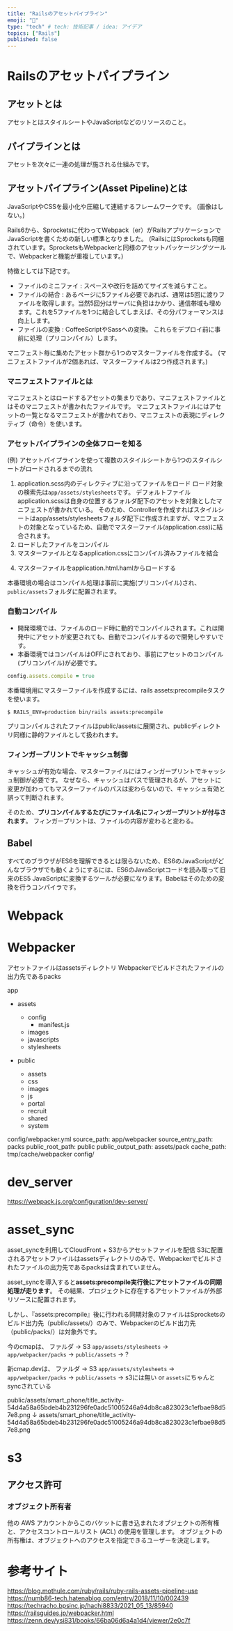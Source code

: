 ```yaml
---
title: "Railsのアセットパイプライン"
emoji: "📌"
type: "tech" # tech: 技術記事 / idea: アイデア
topics: ["Rails"]
published: false
---
```


# Railsのアセットパイプライン

## アセットとは
アセットとはスタイルシートやJavaScriptなどのリソースのこと。

## パイプラインとは
アセットを次々に一連の処理が施される仕組みです。

## アセットパイプライン(Asset Pipeline)とは
JavaScriptやCSSを最小化や圧縮して連結するフレームワークです。
(画像はしない。)

<!-- ここどっちが正しいか不明 -->
Rails6から、Sprocketsに代わってWebpack（er）がRailsアプリケーションでJavaScriptを書くための新しい標準となりました。
(RailsにはSprocketsも同梱されています。SprocketsもWebpackerと同様のアセットパッケージングツールで、Webpackerと機能が重複しています。)

特徴としては下記です。
- ファイルのミニファイ : スペースや改行を詰めてサイズを減らすこと。
- ファイルの結合 : あるページに5ファイル必要であれば、通常は5回に渡りファイルを取得します。当然5回分はサーバに負担はかかり、通信帯域も埋めます。これを5ファイルを1つに結合してしまえば、その分パフォーマンスは向上します。
- ファイルの変換 : CoffeeScriptやSassへの変換。
これらをデプロイ前に事前に処理（プリコンパイル）します。

マニフェスト毎に集めたアセット群から1つのマスターファイルを作成する。
(マニフェストファイルが2個あれば、マスターファイルは2つ作成されます。)

### マニフェストファイルとは
マニフェストとはロードするアセットの集まりであり、マニフェストファイルとはそのマニフェストが書かれたファイルです。
マニフェストファイルにはアセットの一覧となるマニフェストが書かれており、マニフェストの表現にディレクティブ（命令）を使います。

### アセットパイプラインの全体フローを知る
(例) アセットパイプラインを使って複数のスタイルシートから1つのスタイルシートがロードされるまでの流れ

1. application.scss内のディレクティブに沿ってファイルをロード
  ロード対象の検索先は`app/assets/stylesheets`です。
  デフォルトファイルapplication.scssは自身の位置するフォルダ配下のアセットを対象としたマニフェストが書かれている。
  そのため、Controllerを作成すればスタイルシートはapp/assets/stylesheetsフォルダ配下に作成されますが、マニフェストの対象となっているため、自動でマスターファイル(application.css)に結合されます。
2. ロードしたファイルをコンパイル
3. マスターファイルとなるapplication.cssにコンパイル済みファイルを結合
  <!-- 具体的にどうなるのかわからん。 -->
4. マスターファイルをapplication.html.hamlからロードする

本番環境の場合はコンパイル処理は事前に実施(プリコンパイル)され、`public/assets`フォルダに配置されます。

### 自動コンパイル
- 開発環境では、ファイルのロード時に動的でコンパイルされます。これは開発中にアセットが変更されても、自動でコンパイルするので開発しやすいです。
- 本番環境ではコンパイルはOFFにされており、事前にアセットのコンパイル(プリコンパイル)が必要です。
```ruby
config.assets.compile = true
```

本番環境用にマスターファイルを作成するには、rails assets:precompileタスクを使います。
```sh
$ RAILS_ENV=production bin/rails assets:precompile
```
プリコンパイルされたファイルはpublic/assetsに展開され、publicディレクトリ同様に静的ファイルとして扱われます。

### フィンガープリントでキャッシュ制御
キャッシュが有効な場合、マスターファイルにはフィンガープリントでキャッシュ制御が必要です。
なぜなら、キャッシュはパスで管理されるが、アセットに変更が加わってもマスターファイルのパスは変わらないので、キャッシュ有効と誤って判断されます。

そのため、**プリコンパイルするたびにファイル名にフィンガープリントが付与されます**。
フィンガープリントは、ファイルの内容が変わると変わる。

## Babel
すべてのブラウザがES6を理解できるとは限らないため、ES6のJavaScriptがどんなブラウザでも動くようにするには、ES6のJavaScriptコードを読み取って旧来のES5 JavaScriptに変換するツールが必要になります。Babelはそのための変換を行うコンパイラです。


# Webpack

# Webpacker
アセットファイルはassetsディレクトリ
Webpackerでビルドされたファイルの出力先であるpacks


app
  - assets
    - config
      - manifest.js
    - images
    - javascripts
    - stylesheets

- public
  - assets
  - css
  - images
  - js
  - portal
  - recruit
  - shared
  - system

config/webpacker.yml
  source_path: app/webpacker
  source_entry_path: packs
  public_root_path: public
  public_output_path: assets/pack
  cache_path: tmp/cache/webpacker
config/

# dev_server
https://webpack.js.org/configuration/dev-server/


# asset_sync
asset_syncを利用してCloudFront + S3からアセットファイルを配信
S3に配置されるアセットファイルはassetsディレクトリのみで、Webpackerでビルドされたファイルの出力先であるpacksは含まれていません。

asset_syncを導入すると**assets:precompile実行後にアセットファイルの同期処理が走ります**。
その結果、プロジェクトに存在するアセットファイルが外部リソースに配置されます。

しかし、『assets:precompile』後に行われる同期対象のファイルはSprocketsのビルド出力先（public/assets/）のみで、Webpackerのビルド出力先（public/packs/）は対象外です。

今のcmapは、
ファルダ → S3
`app/assets/stylesheets` → 
`app/webpacker/packs` → 
`public/assets` → ?

新cmap.devは、
ファルダ → S3
`app/assets/stylesheets` → 
`app/webpacker/packs` → 
`public/assets` → s3には無い or `assets`にちゃんとsyncされている

public/assets/smart_phone/title_activity-54d4a58a65bdeb4b231296fe0adc51005246a94db8ca823023c1efbae98d57e8.png
↓
assets/smart_phone/title_activity-54d4a58a65bdeb4b231296fe0adc51005246a94db8ca823023c1efbae98d57e8.png



# s3
## アクセス許可
### オブジェクト所有者
他の AWS アカウントからこのバケットに書き込まれたオブジェクトの所有権と、アクセスコントロールリスト (ACL) の使用を管理します。
オブジェクトの所有権は、オブジェクトへのアクセスを指定できるユーザーを決定します。



# 参考サイト
https://blog.mothule.com/ruby/rails/ruby-rails-assets-pipeline-use
https://numb86-tech.hatenablog.com/entry/2018/11/10/002439
https://techracho.bpsinc.jp/hachi8833/2021_05_13/85940
https://railsguides.jp/webpacker.html
https://zenn.dev/ysi831/books/66ba06d6a4a1d4/viewer/2e0c7f